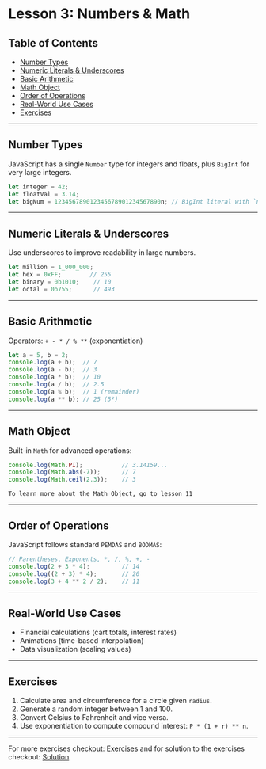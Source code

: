 # Lesson 3: Numbers & Math

## Table of Contents

* [Number Types](#number-types)
* [Numeric Literals & Underscores](#numeric-literals--underscores)
* [Basic Arithmetic](#basic-arithmetic)
* [Math Object](#math-object)
* [Order of Operations](#order-of-operations)
* [Real-World Use Cases](#real-world-use-cases)
* [Exercises](#exercises)

---

## Number Types

JavaScript has a single `Number` type for integers and floats, plus `BigInt` for very large integers.

```js
let integer = 42;
let floatVal = 3.14;
let bigNum = 123456789012345678901234567890n; // BigInt literal with `n`
```

---

## Numeric Literals & Underscores

Use underscores to improve readability in large numbers.

```js
let million = 1_000_000;
let hex = 0xFF;        // 255
let binary = 0b1010;    // 10
let octal = 0o755;      // 493
```

---

## Basic Arithmetic

Operators: `+ - * / % **` (exponentiation)

```js
let a = 5, b = 2;
console.log(a + b);  // 7
console.log(a - b);  // 3
console.log(a * b);  // 10
console.log(a / b);  // 2.5
console.log(a % b);  // 1 (remainder)
console.log(a ** b); // 25 (5²)
```

---

## Math Object

Built-in `Math` for advanced operations:

```js
console.log(Math.PI);           // 3.14159...
console.log(Math.abs(-7));      // 7
console.log(Math.ceil(2.3));    // 3
```

`To learn more about the Math Object, go to lesson 11`

---

## Order of Operations

JavaScript follows standard `PEMDAS` and `BODMAS`:

```js
// Parentheses, Exponents, *, /, %, +, -
console.log(2 + 3 * 4);         // 14
console.log((2 + 3) * 4);       // 20
console.log(3 + 4 ** 2 / 2);    // 11
```

---

## Real-World Use Cases

* Financial calculations (cart totals, interest rates)
* Animations (time-based interpolation)
* Data visualization (scaling values)

---

## Exercises

1. Calculate area and circumference for a circle given `radius`.
2. Generate a random integer between 1 and 100.
3. Convert Celsius to Fahrenheit and vice versa.
4. Use exponentiation to compute compound interest: `P * (1 + r) ** n`.

---

For more exercises checkout: [Exercises](./Exercises.txt) and for solution to the exercises checkout: [Solution](./solution.js)
